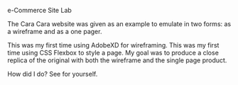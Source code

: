 e-Commerce Site Lab

The Cara Cara website was given as an example to emulate in two forms: as a wireframe and as a one pager. 

This was my first time using AdobeXD for wireframing. 
This was my first time using CSS Flexbox to style a page. 
My goal was to produce a close replica of the original with both the wireframe and the single page product.
 
How did I do? See for yourself.
